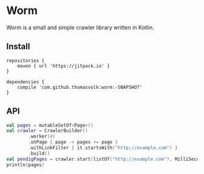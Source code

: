 Worm
=====

Worm is a small and simple crawler library written in Kotlin.

Install
-------

```
repositories {
    maven { url 'https://jitpack.io' }
}

dependencies {
    compile 'com.github.thomasvolk:worm:-SNAPSHOT'
}
```


API
---

```kotlin
val pages = mutableSetOf<Page>()
val crawler = CrawlerBuilder()
        .worker(4)
        .onPage { page -> pages += page }
        .withLinkFilter { it.startsWith("http://example.com") }
        .build()
val pendigPages = crawler.start(listOf("http://example.com"), MilliSecondsTimeout(5000))
println(pages)
```
